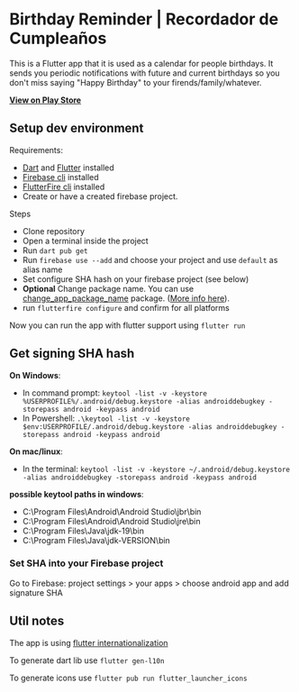 # Birthday Reminder | Recordador de Cumpleaños

This is a Flutter app that it is used as a calendar for people birthdays.
It sends you periodic notifications with future and current birthdays so you don't miss
saying "Happy Birthday" to your firends/family/whatever.

[**View on Play Store**](https://play.google.com/store/apps/details?id=net.tomascichero.birthdayremainder)

## Setup dev environment

Requirements:

- [Dart](https://dart.dev/) and [Flutter](https://flutter.dev/) installed
- [Firebase cli](https://firebase.google.com/docs/cli) installed
- [FlutterFire cli](https://firebase.google.com/docs/flutter/setup?platform=android) installed
- Create or have a created firebase project.

Steps

- Clone repository
- Open a terminal inside the project
- Run `dart pub get`
- Run `firebase use --add` and choose your project and use `default` as alias name
- Set configure SHA hash on your firebase project (see below)
- **Optional** Change package name. You can use [change_app_package_name](https://pub.dev/packages/change_app_package_name) package. ([More info here](https://stackoverflow.com/questions/51534616/how-to-change-package-name-in-flutter)).
- run `flutterfire configure` and confirm for all platforms

Now you can run the app with flutter support using `flutter run`

## Get signing SHA hash

**On Windows**:

- In command prompt: `keytool -list -v -keystore %USERPROFILE%/.android/debug.keystore -alias androiddebugkey -storepass android -keypass android`
- In Powershell: `.\keytool -list -v -keystore $env:USERPROFILE/.android/debug.keystore -alias androiddebugkey -storepass android -keypass android`

**On mac/linux**:
- In the terminal: `keytool -list -v -keystore ~/.android/debug.keystore -alias androiddebugkey -storepass android -keypass android`

**possible keytool paths in windows**:

- C:\Program Files\Android\Android Studio\jbr\bin
- C:\Program Files\Android\Android Studio\jre\bin
- C:\Program Files\Java\jdk-19\bin
- C:\Program Files\Java\jdk-VERSION\bin

### Set SHA into your Firebase project

Go to Firebase: project settings > your apps > choose android app and add signature SHA

## Util notes

The app is using [flutter internationalization](https://docs.flutter.dev/development/accessibility-and-localization/internationalization)

To generate dart lib use `flutter gen-l10n`

To generate icons use `flutter pub run flutter_launcher_icons`